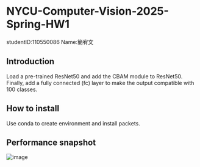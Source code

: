 # NYCU-Computer-Vision-2025-Spring-HW1
studentID:110550086
Name:簡宥文
## Introduction
Load a pre-trained ResNet50 and add the CBAM module to ResNet50. Finally, add a fully connected (fc) layer to make the output compatible with 100 classes.
## How to install
Use conda to create environment and install packets.
## Performance snapshot
![image](https://github.com/user-attachments/assets/09c5200d-73e9-4a92-bd90-e26777bc707f)
